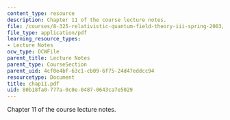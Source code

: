 ```yaml
---
content_type: resource
description: Chapter 11 of the course lecture notes.
file: /courses/8-325-relativistic-quantum-field-theory-iii-spring-2003/80b18fa0777a0c0e04870643ca7e5029_chap11.pdf
file_type: application/pdf
learning_resource_types:
- Lecture Notes
ocw_type: OCWFile
parent_title: Lecture Notes
parent_type: CourseSection
parent_uid: 4cf0e4bf-63c1-cb09-6f75-24d47eddcc94
resourcetype: Document
title: chap11.pdf
uid: 80b18fa0-777a-0c0e-0487-0643ca7e5029
---
```

Chapter 11 of the course lecture notes.

